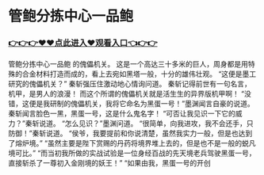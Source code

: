# 管鲍分拣中心一品鲍

### <a href="https://github.com/xinfue/dunp/issues/2">👉👉👉♥♥点此进入♥观看入口👈👉👉</a>

管鲍分拣中心一品鲍
的傀儡机关。
    这是一个高达三十多米的巨人，周身都是用特殊的合金材料打造而成的，看上去宛如黑塔一般，十分的雄伟壮观。
    “这便是墨工研究的傀儡机关？”
    秦斩强压住激动地心情询问道。
    秦斩记得前世有一句名言，机甲，是男人的浪漫！
    而这个所谓的傀儡机关就是活生生的异界版机甲啊！
    “没错，这便是我研制的傀儡机关，我将它命名为黑蛋一号！”墨渊闻言自豪的说道。
    秦斩闻言脸色一黑，黑蛋一号，这是什么鬼名字！
    “可否让我见识一下它的威力？”秦斩说道。
    “怎么见识？”墨渊问道。
    “很简单，向我进攻，我不会还手，只防御！”秦斩说道。
    “侯爷，我要提前和你说清楚，虽然我实力一般，但是也达到了熔炉境。”
    “虽然主要是陛下赏赐的丹药将境界堆上去的，但是也不是一般的蜕凡境可比。”
    “而当初我所做的实战试验是一位身经百战的先天境老兵驾驶黑蛋一号，直接斩杀了一尊初入金刚境的妖王！”
    “如果由我，黑蛋一号的开创
